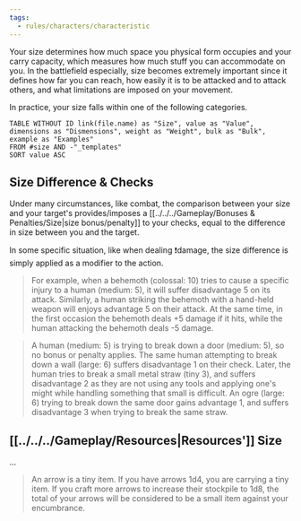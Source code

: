 ```yaml
---
tags:
  - rules/characters/characteristic
---
```

Your size determines how much space you physical form occupies and your carry capacity, which measures how much stuff you can accommodate on you.
In the battlefield especially, size becomes extremely important since it defines how far you can reach, how easily it is to be attacked and to attack others, and what limitations are imposed on your movement.

In practice, your size falls within one of the following categories.
```dataview
TABLE WITHOUT ID link(file.name) as "Size", value as "Value", dimensions as "Dismensions", weight as "Weight", bulk as "Bulk", example as "Examples"
FROM #size AND -"_templates"
SORT value ASC
```

## Size Difference & Checks
Under many circumstances, like combat, the comparison between your size and your target's provides/imposes a  [[../../../Gameplay/Bonuses & Penalties/Size|size bonus/penalty]] to your checks, equal to the difference in size between you and the target.

In some specific situation, like when dealing ❗damage, the size difference is simply applied as a modifier to the action.

> For example, when a behemoth (colossal: 10) tries to cause a specific injury to a human (medium: 5), it will suffer disadvantage 5 on its attack. Similarly, a human striking the behemoth with a hand-held weapon will enjoys advantage 5 on their attack. At the same time, in the first occasion the behemoth deals +5 damage if it hits, while the human attacking the behemoth deals -5 damage.

> A human (medium: 5) is trying to break down a door (medium: 5), so no bonus or penalty applies. The same human attempting to break down a wall (large: 6) suffers disadvantage 1 on their check. Later, the human tries to break a small metal straw (tiny 3), and suffers disadvantage 2 as they are not using any tools and applying one's might while handling something that small is difficult. An ogre (large: 6) trying to break down the same door gains advantage 1, and suffers disadvantage 3 when trying to break the same straw.

## [[../../../Gameplay/Resources|Resources']] Size
...
> An arrow is a tiny item. If you have arrows 1d4, you are carrying a tiny item. If you craft more arrows to increase their stockpile to 1d8, the total of your arrows will be considered to be a small item against your encumbrance.
